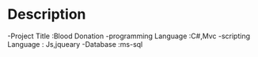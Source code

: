 Description
===================
-Project Title			 :Blood Donation
-programming Language	 :C#,Mvc
-scripting Language		 : Js,jqueary
-Database				 :ms-sql